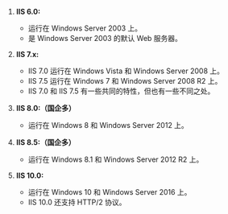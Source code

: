 1. **IIS 6.0:**

   * 运行在 Windows Server 2003 上。
   * 是 Windows Server 2003 的默认 Web 服务器。

2. **IIS 7.x:**

   * IIS 7.0 运行在 Windows Vista 和 Windows Server 2008 上。
   * IIS 7.5 运行在 Windows 7 和 Windows Server 2008 R2 上。
   * IIS 7.0 和 IIS 7.5 有一些共同的特性，但也有一些不同之处。

3. **IIS 8.0:（国企多）**

   * 运行在 Windows 8 和 Windows Server 2012 上。

4. **IIS 8.5:（国企多）**

   * 运行在 Windows 8.1 和 Windows Server 2012 R2 上。

5. **IIS 10.0:**

   * 运行在 Windows 10 和 Windows Server 2016 上。
   * IIS 10.0 还支持 HTTP/2 协议。



